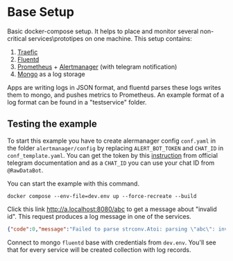 # Base Setup

Basic docker-compose setup. It helps to place and monitor several non-critical services\prototipes on one machine. 
This setup contains:
1. [Traefic](https://doc.traefik.io/traefik/)
2. [Fluentd](https://www.fluentd.org/)
3. [Prometheus](https://prometheus.io/) + [Alertmanager](https://prometheus.io/docs/alerting/latest/alertmanager/) (with telegram notification)
4. [Mongo](https://www.mongodb.com/) as a log storage

Apps are writing logs in JSON format, and fluentd parses these logs writes them to mongo, and pushes metrics to Prometheus.
An example format of a log format can be found in a "testservice" folder.

## Testing the example
To start this example you have to create alermanager config `conf.yaml` in the folder `alertmanager/config` by replacing `ALERT_BOT_TOKEN` and `CHAT_ID` in `conf_template.yaml`. You can get the token by this [instruction](https://core.telegram.org/bots/api#authorizing-your-bot) from official telegram documentation and as a `CHAT_ID` you can use your chat ID from `@RawDataBot`.

You can start the example with this command. 
```
docker compose --env-file=dev.env up --force-recreate --build
```
Click this link http://a.localhost:8080/abc to get a message about "invalid id". This request produces a log message in one of the services. 
```json
{"code":0,"message":"Failed to parse strconv.Atoi: parsing \"abc\": invalid syntax","level":"error","handler":"default"}
```
Connect to mongo `fluentd` base with credentials from `dev.env`. You'll see that for every service will be created collection with log records. 